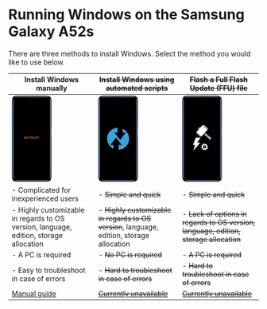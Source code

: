 # Running Windows on the Samsung Galaxy A52s

There are three methods to install Windows. Select the method you would like to use below.

| **Install Windows manually** | ~~**Install Windows using automated scripts**~~ | ~~**Flash a Full Flash Update (FFU) file**~~
|------------------------------------------------------------------------------------------------------------------------|-------------------------------------------------------------------------------------------------------------------|-------------------------------------------------------------------------------------------------------------------
| <a href="1-partition.md"><img src="https://github.com/n00b69/woa-a52s/blob/main/guide/zmanual.png" width="80"></a> | <a href="nopc.md"><img src="https://github.com/n00b69/woa-a52s/blob/main/guide/znopc.png" width="80"></a> | <a href="ffu.md"><img src="https://github.com/n00b69/woa-a52s/blob/main/guide/zffu.png" width="80"></a>
| - Complicated for inexperienced users | - ~~Simple and quick~~ | - ~~Simple and quick~~
| - Highly customizable in regards to OS version, language, edition, storage allocation | - ~~Highly customizable in regards to OS version~~, language, edition, storage allocation | - ~~Lack of options in regards to OS version, language, edition, storage allocation~~
| - A PC is required | - ~~No PC is required~~ | - ~~A PC is required~~
| - Easy to troubleshoot in case of errors | - ~~Hard to troubleshoot in case of errors~~ | - ~~Hard to troubleshoot in case of errors~~
| [Manual guide](1-partition.md) | ~~[Currently unavailable](nopc.md)~~ | ~~[Currently unavailable](ffu.md)~~













